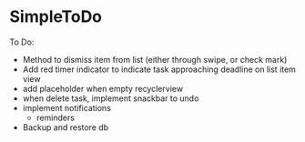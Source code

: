 # SimpleToDo
To Do:
- Method to dismiss item from list (either through swipe, or check mark)
- Add red timer indicator to indicate task approaching deadline on list item view
- add placeholder when empty recyclerview
- when delete task, implement snackbar to undo
- implement notifications
    - reminders
- Backup and restore db
